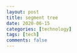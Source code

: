 ```yaml
---
layout: post
title: segment tree
date: 2020-06-15
categories: [technology]
tags: [tech]
comments: false
---
```








